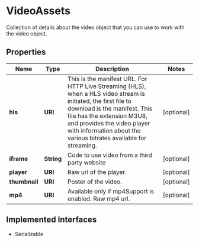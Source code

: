

# VideoAssets

Collection of details about the video object that you can use to work with the video object.
## Properties

Name | Type | Description | Notes
------------ | ------------- | ------------- | -------------
**hls** | **URI** | This is the manifest URL. For HTTP Live Streaming (HLS), when a HLS video stream is initiated, the first file to download is the manifest. This file has the extension M3U8, and provides the video player with information about the various bitrates available for streaming. |  [optional]
**iframe** | **String** | Code to use video from a third party website |  [optional]
**player** | **URI** | Raw url of the player. |  [optional]
**thumbnail** | **URI** | Poster of the video. |  [optional]
**mp4** | **URI** | Available only if mp4Support is enabled. Raw mp4 url. |  [optional]


## Implemented Interfaces

* Serializable


